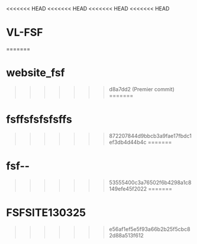 <<<<<<< HEAD
<<<<<<< HEAD
<<<<<<< HEAD
<<<<<<< HEAD
# VL-FSF
=======
# website_fsf
>>>>>>> d8a7dd2 (Premier commit)
=======
# fsffsfsfsfsffs
>>>>>>> 872207844d9bbcb3a9fae17fbdc1ef3db4d44b4c
=======
# fsf--
>>>>>>> 53555400c3a76502f6b4298a1c8149efe45f2022
=======
# FSFSITE130325
>>>>>>> e56af1ef5e5f93a66b2b25f5cbc82d88a513f612
